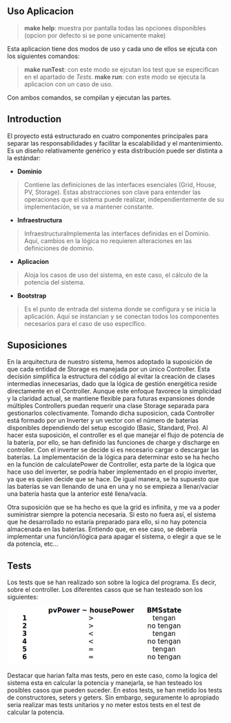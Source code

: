 ## Uso Aplicacion
> **make help**: muestra por pantalla todas las opciones disponibles (opcion por defecto si se pone unicamente make)

Esta aplicacion tiene dos modos de uso y cada uno de ellos se ejcuta con los siguientes comandos:
> **make runTest**: con este modo se ejcutan los test que se especifican en el apartado de *Tests*. 
> **make run**: con este modo se ejecuta la aplicacion con un caso de uso. 

Con ambos comandos, se compilan y ejecutan las partes.

## Introduction
El proyecto está estructurado en cuatro componentes principales para separar las responsabilidades y facilitar la escalabilidad y el mantenimiento. Es un diseño relativamente genérico y esta distribución puede ser distinta a la estándar:
- **Dominio**
> Contiene las definiciones de las interfaces esenciales (Grid, House, PV, Storage). Estas abstracciones son clave para entender las operaciones que el sistema puede realizar, independientemente de su implementación, se va a mantener constante.
- **Infraestructura**
> InfraestructuraImplementa las interfaces definidas en el Dominio. Aquí, cambios en la lógica no requieren alteraciones en las definiciones de dominio.
- **Aplicacion**
> Aloja los casos de uso del sistema, en este caso, el cálculo de la potencia del sistema. 
- **Bootstrap**
> Es el punto de entrada del sistema donde se configura y se inicia la aplicación. Aquí se instancian y se conectan todos los componentes necesarios para el caso de uso específico.

## Suposiciones
En la arquitectura de nuestro sistema, hemos adoptado la suposición de que cada entidad de Storage es manejada por un único Controller. Esta decisión simplifica la estructura del código al evitar la creación de clases intermedias innecesarias, dado que la lógica de gestión energética reside directamente en el Controller. Aunque este enfoque favorece la simplicidad y la claridad actual, se mantiene flexible para futuras expansiones donde múltiples Controllers puedan requerir una clase Storage separada para gestionarlos colectivamente. 
Tomando dicha suposicion, cada Controller está formado por un Inverter y un vector con el número de baterías disponibles dependiendo del setup escogido (Basic, Standard, Pro).
Al hacer esta suposición, el controller es el que manejar el flujo de potencia de la batería, por ello, se han definido las funciones de charge y discharge en controller. Con el inverter se decide si es necesario cargar o descargar las baterías. La implementación de la lógica para determinar esto se ha hecho en la función de calculatePower de Controller, esta parte de la lógica que hace uso del inverter, se podría haber implementado en el propio inverter, ya que es quien decide que se hace.
De igual manera, se ha supuesto que las baterías se van llenando de una en una y no se empieza a llenar/vaciar una batería hasta que la anterior esté llena/vacía.

Otra suposición que se ha hecho es que la grid es infinita, y me va a poder suministrar siempre la potencia necesaria. Si esto no fuera así, el sistema que he desarrollado no estaría preparado para ello, si no hay potencia almacenada en las baterías. Entiendo que, en ese caso, se debería implementar una función/lógica para apagar el sistema, o elegir a que se le da potencia, etc…

## Tests
Los tests que se han realizado son sobre la logica del programa. Es decir, sobre el controller. Los diferentes casos que se han testeado son los siguientes:

![Tests](https://github.com/AlvaroArrabal/sonnenBatteryTest/blob/main/assets/tests.png)

Destacar que harian falta mas tests, pero en este caso, como la logica del sistema esta en calcular la potencia y manejarla, se han testeado los posibles casos que pueden suceder. En estos tests, se han metido los tests de constructores, seters y geters. Sin embargo, seguramente lo apropiado seria realizar mas tests unitarios y no meter estos tests en el test de calcular la potencia.

